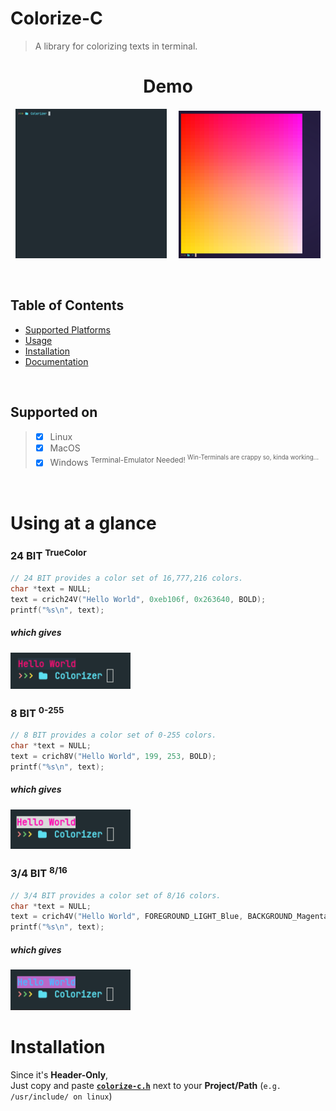 # Colorize-C

> A library for colorizing texts in terminal.

<h1 align="center">Demo</h1>
<p align="center" width=100%">
  <img width="48%" src="assets/colorize-demo.gif" alt="Demo GIF">
  &nbsp; &nbsp;
  <img width="45%" src="assets/gradient-demo.png" alt="Demo Gradiant">
</p>

<br>

## Table of Contents

- [Supported Platforms](#supported-on)
- [Usage](#using-at-a-glance)
- [Installation](#installation)
- [Documentation](/docs/documentation.md)

<br>

## Supported on

> - [x] Linux
> - [x] MacOS
> - [x] Windows  <sup>Terminal-Emulator Needed! <sup> Win-Terminals are crappy so, kinda working...</sup></sup>

<br>

# Using at a glance

### 24 BIT <sup>TrueColor</sup>
```C
// 24 BIT provides a color set of 16,777,216 colors.
char *text = NULL;
text = crich24V("Hello World", 0xeb106f, 0x263640, BOLD);
printf("%s\n", text);
```
##### which gives
<img width="38%" src="assets/example-001.png" alt="Example 24-bit">

<br>

### 8 BIT <sup>0-255</sup>
```C
// 8 BIT provides a color set of 0-255 colors.
char *text = NULL;
text = crich8V("Hello World", 199, 253, BOLD);
printf("%s\n", text);
```
##### which gives
<img width="38%" src="assets/example-002.png" alt="Example 8-bit">

<br>

### 3/4 BIT <sup>8/16</sup>
```C
// 3/4 BIT provides a color set of 8/16 colors.
char *text = NULL;
text = crich4V("Hello World", FOREGROUND_LIGHT_Blue, BACKGROUND_Magenta, BOLD);
printf("%s\n", text);
```
##### which gives
<img width="38%" src="assets/example-003.png" alt="Example 3/4-bit">


<br>

# Installation
Since it's **Header-Only**,
<br>
Just copy and paste [**`colorize-c.h`**](/src/colorize-c.hpp) next to your **Project/Path** (`e.g. /usr/include/ on linux`)
